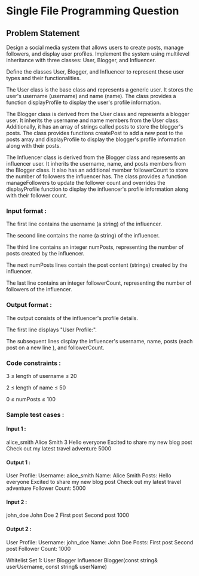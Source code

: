 # Single File Programming Question

## Problem Statement

Design a social media system that allows users to create posts, manage followers, and display user profiles. Implement the system using multilevel inheritance with three classes: User, Blogger, and Influencer.

Define the classes User, Blogger, and Influencer to represent these user types and their functionalities.

The User class is the base class and represents a generic user. It stores the user's username (username) and name (name). The class provides a function displayProfile to display the user's profile information.

The Blogger class is derived from the User class and represents a blogger user. It inherits the username and name members from the User class. Additionally, it has an array of strings called posts to store the blogger's posts. The class provides functions createPost to add a new post to the posts array and displayProfile to display the blogger's profile information along with their posts.

The Influencer class is derived from the Blogger class and represents an influencer user. It inherits the username, name, and posts members from the Blogger class. It also has an additional member followerCount to store the number of followers the influencer has. The class provides a function manageFollowers to update the follower count and overrides the displayProfile function to display the influencer's profile information along with their follower count.

### Input format :

The first line contains the username (a string) of the influencer.

The second line contains the name (a string) of the influencer.

The third line contains an integer numPosts, representing the number of posts created by the influencer.

The next numPosts lines contain the post content (strings) created by the influencer.

The last line contains an integer followerCount, representing the number of followers of the influencer.

### Output format :

The output consists of the influencer's profile details.

The first line displays "User Profile:".

The subsequent lines display the influencer's username, name, posts (each post on a new line ), and followerCount.

### Code constraints :

3 ≤ length of username ≤ 20

2 ≤ length of name ≤ 50

0 ≤ numPosts ≤ 100

### Sample test cases :

#### Input 1 :

alice_smith
Alice Smith
3
Hello everyone
Excited to share my new blog post
Check out my latest travel adventure
5000

#### Output 1 :

User Profile:
Username: alice_smith
Name: Alice Smith
Posts:
Hello everyone
Excited to share my new blog post
Check out my latest travel adventure
Follower Count: 5000

#### Input 2 :

john_doe
John Doe
2
First post
Second post
1000

#### Output 2 :

User Profile:
Username: john_doe
Name: John Doe
Posts:
First post
Second post
Follower Count: 1000

Whitelist
Set 1:
User
Blogger
Influencer
Blogger(const string& userUsername, const string& userName)
